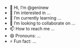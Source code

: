 - 👋 Hi, I’m @geninew
- 👀 I’m interested in ...
- 🌱 I’m currently learning ...
- 💞️ I’m looking to collaborate on ...
- 📫 How to reach me ...
- 😄 Pronouns: ...
- ⚡ Fun fact: ...

<!---
geninew/geninew is a ✨ special ✨ repository because its `README.md` (this file) appears on your GitHub profile.
You can click the Preview link to take a look at your changes.
--->
